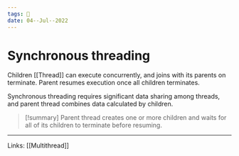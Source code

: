 ```yaml
---
tags: 🌱
date: 04--Jul--2022
---
```


# Synchronous threading

Children [[Thread]] can execute concurrently, and joins with its parents on terminate. Parent resumes execution once all children terminates.

Synchronous threading requires significant data sharing among threads, and parent thread combines data calculated by children.

> [!summary]
> Parent thread creates one or more children and waits for all of its children to terminate before resuming.

---
Links: [[Multithread]]